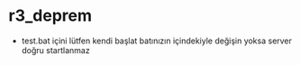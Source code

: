 # r3_deprem

- test.bat içini lütfen kendi başlat batınızın içindekiyle değişin yoksa server doğru startlanmaz
